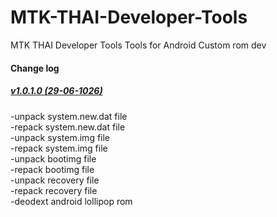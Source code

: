 # MTK-THAI-Developer-Tools
MTK THAI Developer Tools Tools for Android Custom rom dev
 
<h4><b>Change log</b></h4>
<h5><a href="https://www.androidfilehost.com/user/?w=settings-dev-files&flid=74479">v1.0.1.0 (29-06-1026) </a></h5>
-unpack system.new.dat file<br>
-repack system.new.dat file <br>
-unpack system.img file <br>
-repack system.img file <br>
-unpack bootimg file <br>
-repack bootimg file <br>
-unpack recovery file <br>
-repack recovery file <br>
-deodext android lollipop rom<br>
